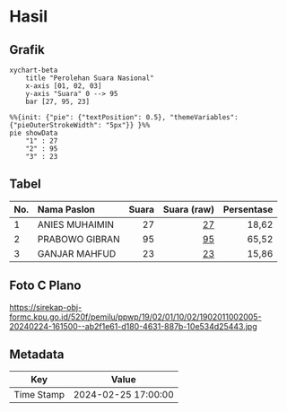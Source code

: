# Hasil

## Grafik

```mermaid
xychart-beta
    title "Perolehan Suara Nasional"
    x-axis [01, 02, 03]
    y-axis "Suara" 0 --> 95
    bar [27, 95, 23]
```

```mermaid
%%{init: {"pie": {"textPosition": 0.5}, "themeVariables": {"pieOuterStrokeWidth": "5px"}} }%%
pie showData
    "1" : 27
    "2" : 95
    "3" : 23
```

## Tabel

| No. | Nama Paslon    | Suara | Suara (raw) | Persentase |
|:--- |:-------------- | -----:| -----------:| ----------:|
| 1   | ANIES MUHAIMIN | 27    | [27][p-1]   | 18,62      |
| 2   | PRABOWO GIBRAN | 95    | [95][p-2]   | 65,52      |
| 3   | GANJAR MAHFUD  | 23    | [23][p-3]   | 15,86      |


[p-1]: https://github.com/gigit-pemilu/pemilu-2024/blob/main/pilpres/hitung-suara/sub/19-kepulauan-bangka-belitung/sub/02-belitung/sub/01-tanjung-pandan/sub/1002-parit/sub/005-tps/sub/paslon-1.txt
[p-2]: https://github.com/gigit-pemilu/pemilu-2024/blob/main/pilpres/hitung-suara/sub/19-kepulauan-bangka-belitung/sub/02-belitung/sub/01-tanjung-pandan/sub/1002-parit/sub/005-tps/sub/paslon-2.txt
[p-3]: https://github.com/gigit-pemilu/pemilu-2024/blob/main/pilpres/hitung-suara/sub/19-kepulauan-bangka-belitung/sub/02-belitung/sub/01-tanjung-pandan/sub/1002-parit/sub/005-tps/sub/paslon-3.txt

## Foto C Plano

https://sirekap-obj-formc.kpu.go.id/520f/pemilu/ppwp/19/02/01/10/02/1902011002005-20240224-161500--ab2f1e61-d180-4631-887b-10e534d25443.jpg


## Metadata

| Key        | Value               |
| ---------- | ------------------- |
| Time Stamp | 2024-02-25 17:00:00 |



